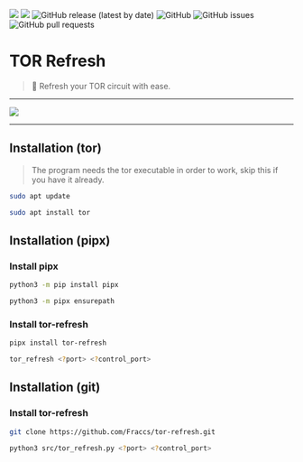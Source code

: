 ![](https://img.shields.io/badge/platform-Ubuntu-orange)
![](https://img.shields.io/badge/python-3.10.x-yellow)
![GitHub release (latest by date)](https://img.shields.io/github/v/release/Fraccs/tor-refresh)
![GitHub](https://img.shields.io/github/license/Fraccs/tor-refresh)
![GitHub issues](https://img.shields.io/github/issues/Fraccs/tor-refresh)
![GitHub pull requests](https://img.shields.io/github/issues-pr/Fraccs/tor-refresh)

# TOR Refresh

> 🧅 Refresh your TOR circuit with ease.

---

<img src="https://user-images.githubusercontent.com/78105813/209010594-c6c054d2-e498-44df-95f3-247b9378cfcc.PNG" />

---

## Installation (tor)

> The program needs the tor executable in order to work, skip this if you have it already.

```bash
sudo apt update
```

```bash
sudo apt install tor
```

## Installation (pipx)

### Install pipx

```bash
python3 -m pip install pipx
```

```bash
python3 -m pipx ensurepath
```

### Install tor-refresh

```bash
pipx install tor-refresh
```

```bash
tor_refresh <?port> <?control_port>
```

## Installation (git)

### Install tor-refresh

```bash
git clone https://github.com/Fraccs/tor-refresh.git
```

```bash
python3 src/tor_refresh.py <?port> <?control_port>
```
